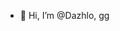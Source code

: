 - 👋 Hi, I’m @Dazhlo, gg 
                

<!---
Dazhlo/Dazhlo is a ✨ special ✨ repository because its `README.md` (this file) appears on your GitHub profile.
You can click the Preview link to take a look at your changes.
--->

